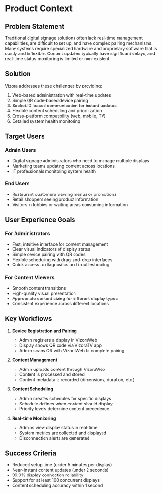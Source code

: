 # Product Context

## Problem Statement
Traditional digital signage solutions often lack real-time management capabilities, are difficult to set up, and have complex pairing mechanisms. Many systems require specialized hardware and proprietary software that is costly and inflexible. Content updates typically have significant delays, and real-time status monitoring is limited or non-existent.

## Solution
Vizora addresses these challenges by providing:
1. Web-based administration with real-time updates
2. Simple QR code-based device pairing
3. Socket.IO-based communication for instant updates
4. Flexible content scheduling and prioritization
5. Cross-platform compatibility (web, mobile, TV)
6. Detailed system health monitoring

## Target Users
### Admin Users
- Digital signage administrators who need to manage multiple displays
- Marketing teams updating content across locations
- IT professionals monitoring system health

### End Users
- Restaurant customers viewing menus or promotions
- Retail shoppers seeing product information
- Visitors in lobbies or waiting areas consuming information

## User Experience Goals
### For Administrators
- Fast, intuitive interface for content management
- Clear visual indicators of display status
- Simple device pairing with QR codes
- Flexible scheduling with drag-and-drop interfaces
- Quick access to diagnostics and troubleshooting

### For Content Viewers
- Smooth content transitions
- High-quality visual presentation
- Appropriate content sizing for different display types
- Consistent experience across different locations

## Key Workflows
1. **Device Registration and Pairing**
   - Admin registers a display in VizoraWeb
   - Display shows QR code via VizoraTV app
   - Admin scans QR with VizoraWeb to complete pairing

2. **Content Management**
   - Admin uploads content through VizoraWeb
   - Content is processed and stored
   - Content metadata is recorded (dimensions, duration, etc.)

3. **Content Scheduling**
   - Admin creates schedules for specific displays
   - Schedule defines when content should display
   - Priority levels determine content precedence

4. **Real-time Monitoring**
   - Admins view display status in real-time
   - System metrics are collected and displayed
   - Disconnection alerts are generated

## Success Criteria
- Reduced setup time (under 5 minutes per display)
- Near-instant content updates (under 2 seconds)
- 99.9% display connection reliability
- Support for at least 100 concurrent displays
- Content scheduling accuracy within 1 second 